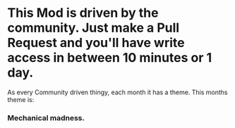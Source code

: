 # This Mod is driven by the community. Just make a Pull Request and you'll have write access in between 10 minutes or 1 day. 

As every Community driven thingy, each month it has a theme. This months theme is:

### Mechanical madness.
